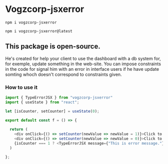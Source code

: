 # Vogzcorp-jsxerror

```npm
npm i vogzcorp-jsxerror
```  
```npm
npm i vogzcorp-jsxerror@latest
```

## This package is open-source.

He's created for help your client to use the dashboard with a db system for, for exemple, update something in the web-site. You can impose constraints in the code for signal him with an error in interface users if he have update somting whoch doesn't correspond to constraints given.

### How to use it

```js
import { TypeErrorJSX } from "vogzcorp-jsxerror"
import { useState } from "react";

let [isCounter, setCounter] = useState(0);

export default const f = () => {
  
  return (
    <div onClick={() => setCounter(newValue => newValue = 1)}>Click to make an error!</div>
    <div onClick={() => setCounter(newValue => newValue = 0)}>Click to remove the error!</div>
    {isCounter === 1 ? <TypeErrorJSX message={"This is error message."} ERROR_ID={"ID_OF_THE_ERROR"}/> : null}
  )

};

```